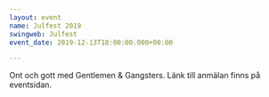 ```yaml
---
layout: event
name: Julfest 2019
swingweb: Julfest
event_date: 2019-12-13T18:00:00.000+00:00

---
```

Ont och gott med Gentlemen & Gangsters. Länk till anmälan finns på eventsidan.